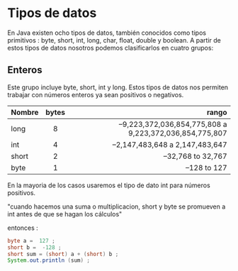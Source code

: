 # Tipos de datos

En Java existen ocho tipos de datos, también conocidos como tipos primitivos : byte, short, int, long, char, float, double y boolean. A partir de estos tipos de datos nosotros podemos clasificarlos en cuatro grupos:

## Enteros
Este grupo incluye byte, short, int y long. Estos tipos de datos nos permiten trabajar con números enteros ya sean positivos o negativos.

| Nombre   |      bytes      |  rango |
|----------|:-------------:|------:|
| long |  8 | –9,223,372,036,854,775,808 a 9,223,372,036,854,775,807 |
| int |    4   |   –2,147,483,648 a 2,147,483,647 |
| short | 2 |   –32,768 to 32,767 |
| byte | 1 |    –128 to 127 |

En la mayoria de los casos usaremos el tipo de dato int para números positivos.

"cuando hacemos una suma o multiplicacion, short y byte se promueven a int antes de que se hagan los cálculos"

entonces :

```java
byte a =  127 ;
short b =  -128 ;
short sum = (short) a + (short) b ;
System.out.println (sum) ;
```